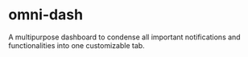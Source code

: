 # omni-dash
A multipurpose dashboard to condense all important notifications and functionalities into one customizable tab.
